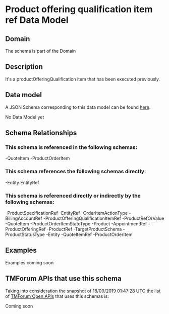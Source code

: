 # Product offering qualification item ref Data Model

## Domain

The  schema is part of the  Domain

## Description

It&#x27;s a productOfferingQualification item that has been executed previously.

## Data model

A JSON Schema corresponding to this data model can be found
[here](https://github.com/tmforum-rand/schemas/blob/master/Customer/ProductOfferingQualificationItemRef.schema.json).

No Data Model yet

## Schema Relationships

### This schema is referenced in the following schemas:

-QuoteItem
-ProductOrderItem

### This schema references the following schemas directly:

-Entity
EntityRef

### This schema is referenced directly or indirectly by the following schemas:

-ProductSpecificationRef
-EntityRef
-OrderItemActionType
-BillingAccountRef
-ProductOfferingQualificationItemRef
-ProductRefOrValue
-QuoteItem
-ProductOrderItemStateType
-Product
-AppointmentRef
-ProductOfferingRef
-ProductRef
-TargetProductSchema
-ProductStatusType
-Entity
-QuoteItemRef
-ProductOrderItem



## Examples

Examples coming soon

## TMForum APIs that use this schema

Taking into consideration the snapshot of 18/09/2019 01:47:28 UTC the list of [TMForum Open APIs](https://www.tmforum.org/open-apis/) that uses this schemas is:

Coming soon
